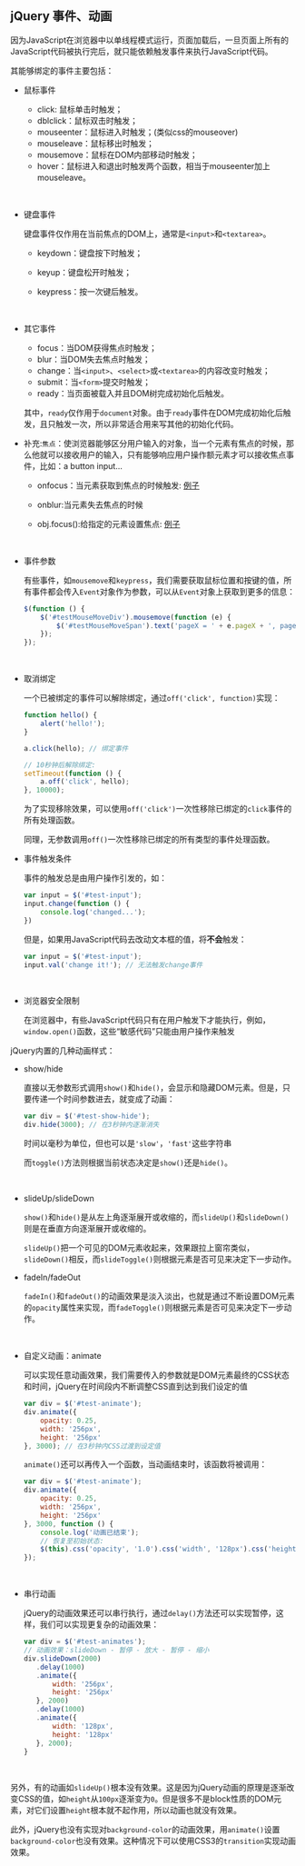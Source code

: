 ## jQuery 事件、动画

因为JavaScript在浏览器中以单线程模式运行，页面加载后，一旦页面上所有的JavaScript代码被执行完后，就只能依赖触发事件来执行JavaScript代码。

其能够绑定的事件主要包括：

* 鼠标事件

  * click: 鼠标单击时触发；
  * dblclick：鼠标双击时触发；
  * mouseenter：鼠标进入时触发；(类似css的mouseover)
  * mouseleave：鼠标移出时触发；
  * mousemove：鼠标在DOM内部移动时触发；
  * hover：鼠标进入和退出时触发两个函数，相当于mouseenter加上mouseleave。

  ​

* 键盘事件

  键盘事件仅作用在当前焦点的DOM上，通常是`<input>`和`<textarea>`。

  * keydown：键盘按下时触发；

  * keyup：键盘松开时触发；

  * keypress：按一次键后触发。

    ​

* 其它事件

  * focus：当DOM获得焦点时触发；
  * blur：当DOM失去焦点时触发；
  * change：当`<input>`、`<select>`或`<textarea>`的内容改变时触发；
  * submit：当`<form>`提交时触发；
  * ready：当页面被载入并且DOM树完成初始化后触发。

  其中，`ready`仅作用于`document`对象。由于`ready`事件在DOM完成初始化后触发，且只触发一次，所以非常适合用来写其他的初始化代码。

* 补充:`焦点`：使浏览器能够区分用户输入的对象，当一个元素有焦点的时候，那么他就可以接收用户的输入，只有能够响应用户操作额元素才可以接收焦点事件，比如：a button input...

  * onfocus：当元素获取到焦点的时候触发: [例子](https://www.w3schools.com/jsref/tryit.asp?filename=tryjsref_onfocus)

  * onblur:当元素失去焦点的时候

  * obj.focus():给指定的元素设置焦点: [例子](https://www.w3schools.com/cssref/tryit.asp?filename=trycss_sel_focus)

    ​


* 事件参数

  有些事件，如`mousemove`和`keypress`，我们需要获取鼠标位置和按键的值，所有事件都会传入`Event`对象作为参数，可以从`Event`对象上获取到更多的信息：

  ```js
  $(function () {
      $('#testMouseMoveDiv').mousemove(function (e) {
          $('#testMouseMoveSpan').text('pageX = ' + e.pageX + ', pageY = ' + e.pageY);
      });
  });
  ```

  ​

* 取消绑定

  一个已被绑定的事件可以解除绑定，通过`off('click', function)`实现：

  ```js
  function hello() {
      alert('hello!');
  }

  a.click(hello); // 绑定事件

  // 10秒钟后解除绑定:
  setTimeout(function () {
      a.off('click', hello);
  }, 10000);
  ```

  为了实现移除效果，可以使用`off('click')`一次性移除已绑定的`click`事件的所有处理函数。

  同理，无参数调用`off()`一次性移除已绑定的所有类型的事件处理函数。



* 事件触发条件

  事件的触发总是由用户操作引发的，如：

  ```js
  var input = $('#test-input');
  input.change(function () {
      console.log('changed...');
  })
  ```

  但是，如果用JavaScript代码去改动文本框的值，将**不会**触发：

  ```js
  var input = $('#test-input');
  input.val('change it!'); // 无法触发change事件
  ```

  ​

* 浏览器安全限制

  在浏览器中，有些JavaScript代码只有在用户触发下才能执行，例如，`window.open()`函数，这些“敏感代码”只能由用户操作来触发



jQuery内置的几种动画样式：

* show/hide

  直接以无参数形式调用`show()`和`hide()`，会显示和隐藏DOM元素。但是，只要传递一个时间参数进去，就变成了动画：

  ```js
  var div = $('#test-show-hide');
  div.hide(3000); // 在3秒钟内逐渐消失
  ```

  时间以毫秒为单位，但也可以是`'slow'`，`'fast'`这些字符串

  而`toggle()`方法则根据当前状态决定是`show()`还是`hide()`。

  ​

* slideUp/slideDown

  `show()`和`hide()`是从左上角逐渐展开或收缩的，而`slideUp()`和`slideDown()`则是在垂直方向逐渐展开或收缩的。

  `slideUp()`把一个可见的DOM元素收起来，效果跟拉上窗帘类似，`slideDown()`相反，而`slideToggle()`则根据元素是否可见来决定下一步动作。



* fadeIn/fadeOut

  `fadeIn()`和`fadeOut()`的动画效果是淡入淡出，也就是通过不断设置DOM元素的`opacity`属性来实现，而`fadeToggle()`则根据元素是否可见来决定下一步动作。

  ​

* 自定义动画：animate

  可以实现任意动画效果，我们需要传入的参数就是DOM元素最终的CSS状态和时间，jQuery在时间段内不断调整CSS直到达到我们设定的值

  ```js
  var div = $('#test-animate');
  div.animate({
      opacity: 0.25,
      width: '256px',
      height: '256px'
  }, 3000); // 在3秒钟内CSS过渡到设定值
  ```

  `animate()`还可以再传入一个函数，当动画结束时，该函数将被调用：

  ```js
  var div = $('#test-animate');
  div.animate({
      opacity: 0.25,
      width: '256px',
      height: '256px'
  }, 3000, function () {
      console.log('动画已结束');
      // 恢复至初始状态:
      $(this).css('opacity', '1.0').css('width', '128px').css('height', '128px');
  });
  ```

  ​

* 串行动画

  jQuery的动画效果还可以串行执行，通过`delay()`方法还可以实现暂停，这样，我们可以实现更复杂的动画效果：

  ```js
  var div = $('#test-animates');
  // 动画效果：slideDown - 暂停 - 放大 - 暂停 - 缩小
  div.slideDown(2000)
     .delay(1000)
     .animate({
         width: '256px',
         height: '256px'
     }, 2000)
     .delay(1000)
     .animate({
         width: '128px',
         height: '128px'
     }, 2000);
  }
  ```

  ​

另外，有的动画如`slideUp()`根本没有效果。这是因为jQuery动画的原理是逐渐改变CSS的值，如`height`从`100px`逐渐变为`0`。但是很多不是block性质的DOM元素，对它们设置`height`根本就不起作用，所以动画也就没有效果。

此外，jQuery也没有实现对`background-color`的动画效果，用`animate()`设置`background-color`也没有效果。这种情况下可以使用CSS3的`transition`实现动画效果。


